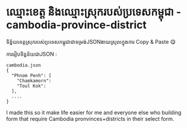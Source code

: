 # ឈ្មោះខេត្ត និងឈ្មោះស្រុករបស់ប្រទេសកម្ពុជា - cambodia-province-district

ទិន្ន័យខេត្តស្រុករបស់ប្រទេសកម្ពុជាជាទម្រង់JSONងាយស្រួលក្នុងការ Copy & Paste 😋 

ការរៀបទិន្នន័យជាJSON :
```
cambodia.json
{
  "Phnom Penh": [
    "Chamkamorn":
    "Toul Kok":
  ],
  ....
}
```

I made this so it make life easier for me and everyone else who building form that require Cambodia pronvinces+districts in their select form.
